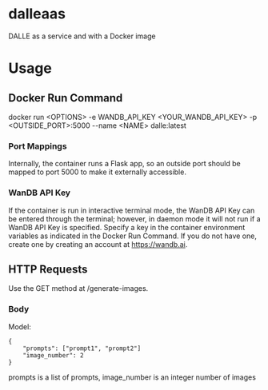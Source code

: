 # dalleaas
DALLE as a service and with a Docker image

# Usage
## Docker Run Command
docker run \<OPTIONS> -e WANDB_API_KEY <YOUR_WANDB_API_KEY> -p \<OUTSIDE_PORT>:5000 --name \<NAME> dalle:latest

###  Port Mappings
Internally, the container runs a Flask app, so an outside port should be mapped to port 5000 to make it externally accessible. 
###  WanDB API Key
If the container is run in interactive terminal mode, the WanDB API Key can be entered through the terminal; however, in daemon mode it will not run if a WanDB API Key is specified. Specify a key in the container environment variables as indicated in the Docker Run Command. If you do not have one, create one by creating an account at https://wandb.ai. 
## HTTP Requests
Use the GET method at /generate-images. 
###  Body
Model:

    {
	    "prompts": ["prompt1", "prompt2"]
	    "image_number": 2
	}
	

   prompts is a list of prompts, image_number is an integer number of images
